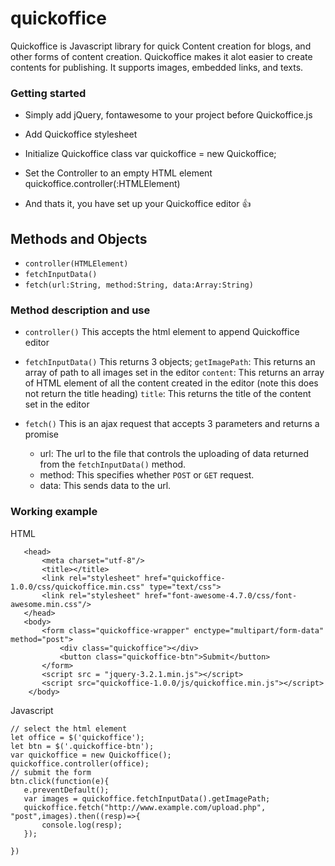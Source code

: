 # quickoffice
Quickoffice is Javascript library for quick Content creation for blogs, and other forms of content creation. Quickoffice makes it alot easier to create contents for publishing. It supports images, embedded links, and texts.

### Getting started

- Simply add jQuery, fontawesome to your project before Quickoffice.js
- Add Quickoffice stylesheet
- Initialize Quickoffice class
var quickoffice = new Quickoffice;
    
- Set the Controller to an empty HTML element
quickoffice.controller(:HTMLElement)

- And thats it, you have set up your Quickoffice editor :+1:

## Methods and Objects

- `controller(HTMLElement)`            
- `fetchInputData()`
- `fetch(url:String, method:String, data:Array:String)`

### Method description and use

- `controller()`
    This accepts the html element to append Quickoffice editor
    
- `fetchInputData()`
    This returns 3 objects;
    `getImagePath`: This returns an array of path to all images set in the editor
    `content`: This returns an array of HTML element of all the content created in the editor (note this does not return the title heading)
    `title`: This returns the title of the content set in the editor
    
- `fetch()`
    This is an ajax request that accepts 3 parameters and returns a promise
    - url: The url to the file that controls the uploading of data returned from the `fetchInputData()` method.
    - method: This specifies whether `POST` or `GET` request.
    - data: This sends data to the url.
 
 ### Working example
 
 HTML
 ```
    <head>
        <meta charset="utf-8"/>
        <title></title>
        <link rel="stylesheet" href="quickoffice-1.0.0/css/quickoffice.min.css" type="text/css">
        <link rel="stylesheet" href="font-awesome-4.7.0/css/font-awesome.min.css"/>
    </head>
    <body>
        <form class="quickoffice-wrapper" enctype="multipart/form-data" method="post">
            <div class="quickoffice"></div>
            <button class="quickoffice-btn">Submit</button>
        </form>
        <script src = "jquery-3.2.1.min.js"></script>
        <script src="quickoffice-1.0.0/js/quickoffice.min.js"></script>
     </body>
 
 ```
 Javascript
 ```
 // select the html element
 let office = $('quickoffice');
 let btn = $('.quickoffice-btn');
 var quickoffice = new Quickoffice();
 quickoffice.controller(office);
 // submit the form
 btn.click(function(e){
    e.preventDefault();
    var images = quickoffice.fetchInputData().getImagePath;
    quickoffice.fetch("http://www.example.com/upload.php", "post",images).then((resp)=>{
        console.log(resp);
    });
               
 })
 ```
